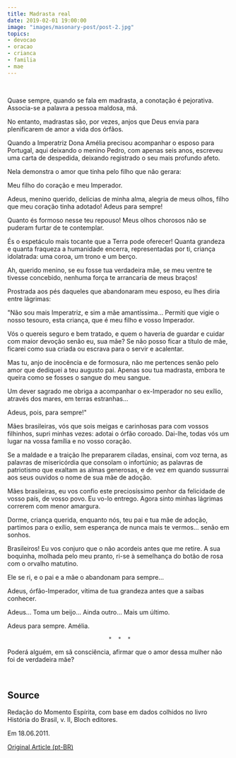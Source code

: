 ```yaml
---
title: Madrasta real
date: 2019-02-01 19:00:00
image: "images/masonary-post/post-2.jpg"
topics: 
- devocao
- oracao
- crianca
- familia
- mae
---
```

 

Quase sempre, quando se fala em madrasta, a conotação é pejorativa. Associa-se
a palavra a pessoa maldosa, má.

No entanto, madrastas são, por vezes, anjos que Deus envia para plenificarem de
amor a vida dos órfãos.

Quando a Imperatriz Dona Amélia precisou acompanhar o esposo para Portugal,
aqui deixando o menino Pedro, com apenas seis anos, escreveu uma carta de
despedida, deixando registrado o seu mais profundo afeto.

Nela demonstra o amor que tinha pelo filho que não gerara:

Meu filho do coração e meu Imperador.

Adeus, menino querido, delícias de minha alma, alegria de meus olhos, filho que
meu coração tinha adotado! Adeus para sempre!

Quanto és formoso nesse teu repouso! Meus olhos chorosos não se puderam furtar
de te contemplar.

És o espetáculo mais tocante que a Terra pode oferecer! Quanta grandeza e
quanta fraqueza a humanidade encerra, representadas por ti, criança idolatrada:
uma coroa, um trono e um berço.

Ah, querido menino, se eu fosse tua verdadeira mãe, se meu ventre te tivesse
concebido, nenhuma força te arrancaria de meus braços!

Prostrada aos pés daqueles que abandonaram meu esposo, eu lhes diria entre
lágrimas:

"Não sou mais Imperatriz, e sim a mãe amantíssima... Permiti que vigie o nosso
tesouro, esta criança, que é meu filho e vosso Imperador.

Vós o quereis seguro e bem tratado, e quem o haveria de guardar e cuidar com
maior devoção senão eu, sua mãe? Se não posso ficar a título de mãe, ficarei
como sua criada ou escrava para o servir e acalentar.

Mas tu, anjo de inocência e de formosura, não me pertences senão pelo amor que
dediquei a teu augusto pai. Apenas sou tua madrasta, embora te queira como se
fosses o sangue do meu sangue.

Um dever sagrado me obriga a acompanhar o ex-Imperador no seu exílio, através
dos mares, em terras estranhas...

Adeus, pois, para sempre!"

Mães brasileiras, vós que sois meigas e carinhosas para com vossos filhinhos,
supri minhas vezes: adotai o órfão coroado. Dai-lhe, todas vós um lugar na
vossa família e no vosso coração.

Se a maldade e a traição lhe prepararem ciladas, ensinai, com voz terna, as
palavras de misericórdia que consolam o infortúnio; as palavras de patriotismo
que exaltam as almas generosas, e de vez em quando sussurrai aos seus ouvidos o
nome de sua mãe de adoção.

Mães brasileiras, eu vos confio este preciosíssimo penhor da felicidade de
vosso país, de vosso povo. Eu vo-lo entrego. Agora sinto minhas lágrimas
correrem com menor amargura.

Dorme, criança querida, enquanto nós, teu pai e tua mãe de adoção, partimos
para o exílio, sem esperança de nunca mais te vermos... senão em sonhos.

Brasileiros! Eu vos conjuro que o não acordeis antes que me retire. A sua
boquinha, molhada pelo meu pranto, ri-se à semelhança do botão de rosa com o
orvalho matutino.

Ele se ri, e o pai e a mãe o abandonam para sempre...

Adeus, órfão-Imperador, vítima de tua grandeza antes que a saibas conhecer.

Adeus... Toma um beijo... Ainda outro... Mais um último.

Adeus para sempre. Amélia.

                                    *  *  *

Poderá alguém, em sã consciência, afirmar que o amor dessa mulher não foi de
verdadeira mãe?

 
## Source
Redação do Momento Espírita, com base em dados colhidos no livro História do
Brasil, v. II, Bloch editores.

Em 18.06.2011.


[Original Article (pt-BR)](http://momento.com.br/pt/ler_texto.php?id=3040)

